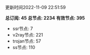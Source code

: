 更新时间2022-11-09 22:51:59

**总订阅: 45**
**总节点: 2234**
**有效节点: 395**
- ssr节点: 7
- v2ray节点: 221
- trojan节点: 57
- ss节点: 110
